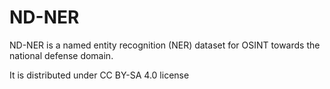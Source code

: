 # ND-NER
ND-NER is a named entity recognition (NER) dataset for OSINT towards the national defense domain.

It is distributed under CC BY-SA 4.0 license
